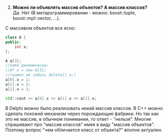 002. **Можно ли объявлять массив объектов? А массив классов?**  
Да. Нет (В метарограммировании - можно: boost::tuple, boost::mpl::vector, ...).


С массивом объектов все ясно:

```c++
class A {
public:
    int x;
};

A a[3];
//либо динамически:
//A* a = new A[3];
//(важно не забыть delete[] a;)
a[0].x = 1;
a[1].x = 2;
a[2].x = 3;

std::cout << a[0].x << a[1].x << a[2].x;
```

В Delphi можно было  реализовать некий массив классов. В C++ можно сделать похожий механизм через порождающие фабрики. Но так как это не массив, в обычном понимании, то ответ - "нельзя".
Многие спрашивают про "массив классов" имея в виду "массив объектов". Поэтому вопрос "чем обличается класс от объекта?" вполне актуален. 
